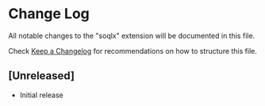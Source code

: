 # Change Log

All notable changes to the "soqlx" extension will be documented in this file.

Check [Keep a Changelog](http://keepachangelog.com/) for recommendations on how to structure this file.

## [Unreleased]

- Initial release